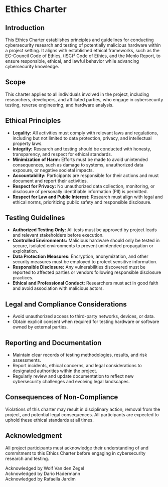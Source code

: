 # Ethics Charter

## Introduction
This Ethics Charter establishes principles and guidelines for conducting cybersecurity research and testing of potentially malicious hardware within a project setting. It aligns with established ethical frameworks, such as the EC-Council Code of Ethics, (ISC)² Code of Ethics, and the Menlo Report, to ensure responsible, ethical, and lawful behavior while advancing cybersecurity knowledge.

## Scope
This charter applies to all individuals involved in the project, including researchers, developers, and affiliated parties, who engage in cybersecurity testing, reverse engineering, and hardware analysis.

## Ethical Principles
- **Legality:** All activities must comply with relevant laws and regulations, including but not limited to data protection, privacy, and intellectual property laws.
- **Integrity:** Research and testing should be conducted with honesty, transparency, and respect for ethical standards.
- **Minimization of Harm:** Efforts must be made to avoid unintended consequences, such as damage to systems, unauthorized data exposure, or negative societal impacts.
- **Accountability:** Participants are responsible for their actions and must document and report their activities.
- **Respect for Privacy:** No unauthorized data collection, monitoring, or disclosure of personally identifiable information (PII) is permitted.
- **Respect for Law and Public Interest:** Research must align with legal and ethical norms, prioritizing public safety and responsible disclosure.

## Testing Guidelines
- **Authorized Testing Only:** All tests must be approved by project leads and relevant stakeholders before execution.
- **Controlled Environments:** Malicious hardware should only be tested in secure, isolated environments to prevent unintended propagation or exploitation.
- **Data Protection Measures:** Encryption, anonymization, and other security measures must be employed to protect sensitive information.
- **Responsible Disclosure:** Any vulnerabilities discovered must be reported to affected parties or vendors following responsible disclosure practices.
- **Ethical and Professional Conduct:** Researchers must act in good faith and avoid association with malicious actors.

## Legal and Compliance Considerations
- Avoid unauthorized access to third-party networks, devices, or data.
- Obtain explicit consent when required for testing hardware or software owned by external parties.

## Reporting and Documentation
- Maintain clear records of testing methodologies, results, and risk assessments.
- Report incidents, ethical concerns, and legal considerations to designated authorities within the project.
- Regularly review and update documentation to reflect new cybersecurity challenges and evolving legal landscapes.

## Consequences of Non-Compliance
Violations of this charter may result in disciplinary action, removal from the project, and potential legal consequences. All participants are expected to uphold these ethical standards at all times.

## Acknowledgment
All project participants must acknowledge their understanding of and commitment to this Ethics Charter before engaging in cybersecurity research and testing.

Acknowledged by Wolf Van den Zegel  
Acknowledged by Dario Hadermann  
Acknowledged by Rafaella Jardim  